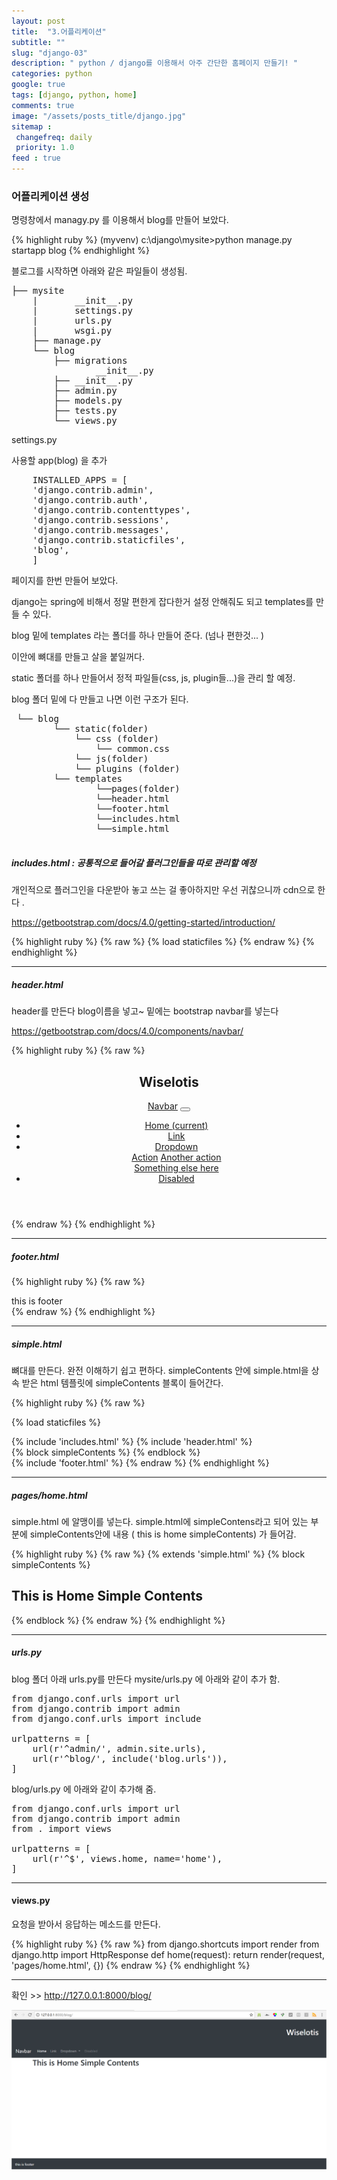 ```yaml
---
layout: post
title:  "3.어플리케이션"
subtitle: ""
slug: "django-03"
description: " python / django를 이용해서 아주 간단한 홈페이지 만들기! "
categories: python
google: true
tags: [django, python, home]
comments: true
image: "/assets/posts_title/django.jpg"
sitemap :
 changefreq: daily
 priority: 1.0
feed : true 
---
```


### 어플리케이션 생성

명령창에서 managy.py 를 이용해서 blog를 만들어 보았다.

{% highlight ruby %}
 (myvenv) c:\django\mysite>python manage.py startapp blog
{% endhighlight %}

블로그를 시작하면 아래와 같은 파일들이 생성됨.
<pre>
├── mysite
    |       __init__.py
    |       settings.py
    |       urls.py
    |       wsgi.py
    ├── manage.py
    └── blog
        ├── migrations
       			__init__.py
        ├── __init__.py
        ├── admin.py
        ├── models.py
        ├── tests.py
        └── views.py
</pre>

settings.py

사용할 app(blog) 을 추가

<pre>
	INSTALLED_APPS = [
    'django.contrib.admin',
    'django.contrib.auth',
    'django.contrib.contenttypes',
    'django.contrib.sessions',
    'django.contrib.messages',
    'django.contrib.staticfiles',
    'blog',
	]
</pre>

페이지를 한번 만들어 보았다.

django는 spring에 비해서 정말 편한게 잡다한거 설정 안해줘도 되고 templates를 만들 수 있다.

blog 밑에 templates 라는 폴더를 하나 만들어 준다.  (넘나 편한것... )

이안에 뼈대를 만들고 살을 붙일꺼다.

static 폴더를 하나 만들어서 정적 파일들(css, js, plugin들...)을 관리 할 예정.

blog 폴더 밑에 다 만들고 나면 이런 구조가 된다.

<pre>
 └── blog
 		└── static(folder)
 			└── css (folder)
 				└── common.css
 			└── js(folder)
 			└── plugins (folder)
        └── templates
				└──pages(folder)
				└──header.html
				└──footer.html
				└──includes.html
				└──simple.html  

</pre>


##### includes.html : 공통적으로 들어갈 플러그인들을 따로 관리할 예정

개인적으로 플러그인을 다운받아 놓고 쓰는 걸 좋아하지만 우선 귀찮으니까 cdn으로 한다 .

https://getbootstrap.com/docs/4.0/getting-started/introduction/

{% highlight ruby %}
{% raw %}
{% load staticfiles %}
	<link rel="stylesheet" href="https://maxcdn.bootstrapcdn.com/bootstrap/4.0.0/css/bootstrap.min.css" integrity="sha384-Gn5384xqQ1aoWXA+058RXPxPg6fy4IWvTNh0E263XmFcJlSAwiGgFAW/dAiS6JXm" crossorigin="anonymous">
	<script src="https://code.jquery.com/jquery-3.2.1.slim.min.js" integrity="sha384-KJ3o2DKtIkvYIK3UENzmM7KCkRr/rE9/Qpg6aAZGJwFDMVNA/GpGFF93hXpG5KkN" crossorigin="anonymous"></script>
	<script src="https://cdnjs.cloudflare.com/ajax/libs/popper.js/1.12.9/umd/popper.min.js" integrity="sha384-ApNbgh9B+Y1QKtv3Rn7W3mgPxhU9K/ScQsAP7hUibX39j7fakFPskvXusvfa0b4Q" crossorigin="anonymous"></script>
	<script src="https://maxcdn.bootstrapcdn.com/bootstrap/4.0.0/js/bootstrap.min.js" integrity="sha384-JZR6Spejh4U02d8jOt6vLEHfe/JQGiRRSQQxSfFWpi1MquVdAyjUar5+76PVCmYl" crossorigin="anonymous"></script>
	<link rel="stylesheet" href="{% static 'css/common.css' %}">
{% endraw %}
{% endhighlight %}

------------------------------------------

##### header.html
header를 만든다
blog이름을 넣고~ 밑에는 bootstrap navbar를 넣는다

https://getbootstrap.com/docs/4.0/components/navbar/

{% highlight ruby %}
{% raw %}
	<header>
<div>
	<h2 class="blogName">Wiselotis</h2>
</div>
<nav class="navbar navbar-expand-md navbar-dark bg-dark">
  <a class="navbar-brand" href="#">Navbar</a>
  <button class="navbar-toggler" type="button" data-toggle="collapse" data-target="#navbarSupportedContent" aria-controls="navbarSupportedContent" aria-expanded="false" aria-label="Toggle navigation">
    <span class="navbar-toggler-icon"></span>
  </button>
  <div class="collapse navbar-collapse" id="navbarSupportedContent">
    <ul class="navbar-nav mr-auto">
      <li class="nav-item active">
        <a class="nav-link" href="#">Home <span class="sr-only">(current)</span></a>
      </li>
      <li class="nav-item">
        <a class="nav-link" href="#">Link</a>
      </li>
      <li class="nav-item dropdown">
        <a class="nav-link dropdown-toggle" href="#" id="navbarDropdown" role="button" data-toggle="dropdown" aria-haspopup="true" aria-expanded="false">
          Dropdown
        </a>
        <div class="dropdown-menu" aria-labelledby="navbarDropdown">
          <a class="dropdown-item" href="#">Action</a>
          <a class="dropdown-item" href="#">Another action</a>
          <div class="dropdown-divider"></div>
          <a class="dropdown-item" href="#">Something else here</a>
        </div>
      </li>
      <li class="nav-item">
        <a class="nav-link disabled" href="#">Disabled</a>
      </li>
    </ul>
    <!-- <form class="form-inline my-2 my-lg-0">
      <input class="form-control mr-sm-2" type="search" placeholder="Search" aria-label="Search">
      <button class="btn btn-outline-success my-2 my-sm-0" type="submit">Search</button>
    </form> -->
  </div>
</nav>
</header>
{% endraw %}
{% endhighlight %}

-----------------------------------------

##### footer.html
{% highlight ruby %}
{% raw %}
	<footer> this is footer </footer>
{% endraw %}
{% endhighlight %}

---------------------------------------
##### simple.html

뼈대를 만든다. 완전 이해하기 쉽고 편하다.  simpleContents 안에 simple.html을 상속 받은 html 템플릿에 simpleContents 블록이 들어간다.

{% highlight ruby %}
{% raw %}

{% load staticfiles %}
<html>
<head>
    <meta charset="utf-8">
    <meta http-equiv="X-UA-Compatible" content="IE=edge,chrome=1">
     <meta name="viewport" content="user-scalable=no, initial-scale=1.0, maximum-scale=1.0, minimum-scale=1.0, width=device-width" />
    {% include 'includes.html' %}
<title>FreshTuna</title>
</head>
<body>
    {% include 'header.html' %}
    <div class="simpleContent">
    {% block simpleContents %}
    {% endblock %}
    </div>
     {% include 'footer.html' %}

</body>
</html>
{% endraw %}
{% endhighlight %}

-------------------------------
##### pages/home.html

simple.html 에 알맹이를 넣는다.
simple.html에 simpleContens라고 되어 있는 부분에 simpleContents안에 내용 ( this is home simpleContents) 가 들어감.  

{% highlight ruby %}
{% raw %}
	{% extends 'simple.html' %}
	{% block simpleContents %}
	<h2>This is Home Simple Contents </h2>
	{% endblock %}
{% endraw %}
{% endhighlight %}

-------------------------------
##### urls.py

blog 폴더 아래 urls.py를 만든다
mysite/urls.py 에 아래와 같이 추가 함.

<pre>
from django.conf.urls import url
from django.contrib import admin
from django.conf.urls import include

urlpatterns = [
    url(r'^admin/', admin.site.urls),
    url(r'^blog/', include('blog.urls')),
]
</pre>

blog/urls.py 에 아래와 같이 추가해 줌.

<pre>
from django.conf.urls import url
from django.contrib import admin
from . import views

urlpatterns = [
    url(r'^$', views.home, name='home'),
]
</pre>
-----------------------------------
#### views.py

요청을 받아서 응답하는 메소드를 만든다.

{% highlight ruby %}
{% raw %}
from django.shortcuts import render
from django.http import HttpResponse
def home(request):
	return render(request, 'pages/home.html', {})
{% endraw %}
{% endhighlight %}

---------------------------------

확인  >> http://127.0.0.1:8000/blog/

![image](/assets/posts_con/django/django_03001.png)
